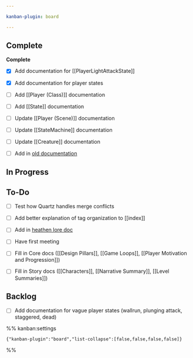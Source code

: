 ```yaml
---

kanban-plugin: board

---
```


## Complete

**Complete**
- [x] Add documentation for [[PlayerLightAttackState]]
- [x] Add documentation for player states
- [ ] Add [[Player (Class)]] documentation
- [ ] Add [[State]] documentation
- [ ] Update [[Player (Scene)]] documentation
- [ ] Update [[StateMachine]] documentation
- [ ] Update [[Creature]] documentation
- [ ] Add in  [old documentation](https://docs.google.com/document/d/1-xWPC0GV3b-EhCuFb-PIVHam5nWAMFICwly4Hubqiq8/edit?usp=sharing)


## In Progress



## To-Do

- [ ] Test how Quartz handles merge conflicts
- [ ] Add better explanation of tag organization to [[index]]
- [ ] Add in [heathen lore doc](https://docs.google.com/document/d/1Td6Ls_6Pe_zLwaHw8zax69PCRFd2HDGcakxGXwc-RWU/edit#heading=h.pjnqefuwcxax)
- [ ] Have first meeting
- [ ] Fill in Core docs ([[Design Pillars]], [[Game Loops]], [[Player Motivation and Progression]])
- [ ] Fill in Story docs ([[Characters]], [[Narrative Summary]], [[Level Summaries]])


## Backlog

- [ ] Add documentation for vague player states (wallrun, plunging attack, staggered, dead)




%% kanban:settings
```
{"kanban-plugin":"board","list-collapse":[false,false,false,false]}
```
%%